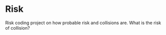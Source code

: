 # Risk
Risk coding project on how probable risk and collisions are.  What is the risk of collision?

